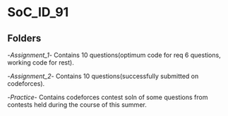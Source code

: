 # SoC_ID_91

## Folders

-*Assignment_1*- Contains 10 questions(optimum code for req 6 questions, working code for rest).

-*Assignment_2*- Contains 10 questions(successfully submitted on codeforces).

-*Practice*- Contains codeforces contest soln of some questions from contests held during the course of this summer.

 
